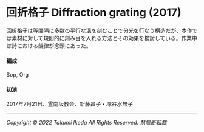 # 回折格子 Diffraction grating (2017)

回折格子は等間隔に多数の平行な溝を刻むことで分光を行なう構造だが、本作では素材に対して規則的に刻み目を入れる方法とその効果を検討している。作業中は詩における韻律が念頭にあった。

#### 編成
Sop, Org

#### 初演
2017年7月21日、霊南坂教会、新藤昌子・塚谷水無子

---
*Copyright © 2022 Takumi Ikeda All Rights Reserved. 禁無断転載*